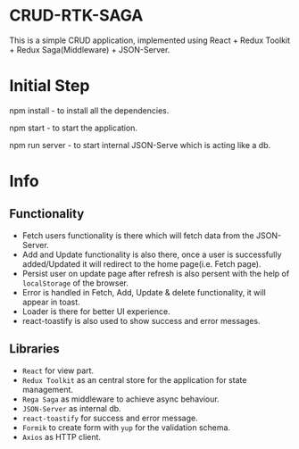 # CRUD-RTK-SAGA

This is a simple CRUD application, implemented using React + Redux Toolkit + Redux Saga(Middleware) + JSON-Server.

# Initial Step

npm install - to install all the dependencies.

npm start - to start the application.

npm run server - to start internal JSON-Serve which is acting like a db.

# Info

## Functionality

- Fetch users functionality is there which will fetch data from the JSON-Server.
- Add and Update functionality is also there, once a user is successfully added/Updated it will redirect to the home page(i.e. Fetch page).
- Persist user on update page after refresh is also persent with the help of `localStorage` of the browser.
- Error is handled in Fetch, Add, Update & delete functionality, it will appear in toast.
- Loader is there for better UI experience.
- react-toastify is also used to show success and error messages.

## Libraries

- `React` for view part.
- `Redux Toolkit` as an central store for the application for state management.
- `Rega Saga` as middleware to achieve async behaviour.
- `JSON-Server` as internal db.
- `react-toastify` for success and error message.
- `Formik` to create form with `yup` for the validation schema.
- `Axios` as HTTP client.
